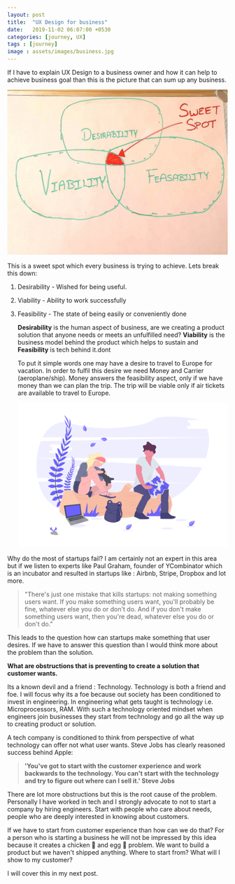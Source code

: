 ```yaml
---
layout: post
title:  "UX Design for business"
date:   2019-11-02 06:07:00 +0530
categories: [journey, UX]
tags : [journey]
image : assets/images/business.jpg
---
```




If I have to explain UX Design to a business owner and how it can help to achieve business goal than this is the picture that can sum up any business.

 ![image-20191104184501902](../assets/images/business.jpg)



This is a sweet spot which every business is trying to achieve.  Lets break this down:

1. Desirability - Wished for being useful.

2. Viability - Ability to work successfully

3. Feasibility - The state of being easily or conveniently done

   **Desirability** is the human aspect of business, are we creating a product solution that anyone needs or meets an unfulfilled need? **Viability** is the business model behind the product which helps to sustain and **Feasibility** is tech behind it.dont

   To put it simple words one may have a desire to travel to Europe for vacation.  In order to fulfil this desire we need Money and Carrier (aeroplane/ship).  Money answers the feasibility aspect, only if we have money than we can plan the trip.  The trip will be viable only if air tickets are available to travel to Europe. 

   ![image-20191104190026115](../assets/images/tripplanning.png)



Why do the most of startups fail?  I am certainly not an expert in this area but if we listen to experts like Paul Graham, founder of YCombinator which is an incubator and resulted in startups like : Airbnb, Stripe, Dropbox and lot more. 

> "There's just one mistake that kills startups: not making something users want. If you make something users want, you'll probably be fine, whatever else you do or don't do. And if you don't make something users want, then you're dead, whatever else you do or don't do."

This leads to the question how can startups make something that user desires.  If we have to answer this question than I would think more about the problem than the solution.  

**What are obstructions that is preventing to create a solution that customer wants.**  

Its a known devil and a friend : Technology.  Technology is both a friend and foe.  I will focus why its a foe because out society has been conditioned to invest in engineering.  In engineering what gets taught is technology i.e. Microprocessors, RAM.  With such a technology oriented mindset when engineers join businesses they start from technology and go all the way up to creating product or solution.  

A tech company is  conditioned to think from perspective of what technology can offer not what user wants.  Steve Jobs has clearly reasoned success behind Apple:

> **'You've got to start with the customer experience and work backwards to the technology. You can't start with the technology and try to figure out where can I sell it.' Steve Jobs**

There are lot more obstructions but this is the root cause of the problem.  Personally I have worked in tech and I strongly advocate to not to start a company by hiring engineers.  Start with people who care about needs, people who are deeply interested in knowing about customers.  

If we have to start from customer experience than how can we do that?  For a person who is starting a business he will not be impressed by this idea because it creates a chicken :chicken: and egg :egg: problem.  We want to build a product but we  haven't shipped anything. Where to start from? What will I show to my customer?

I will cover this in my next post.





# 